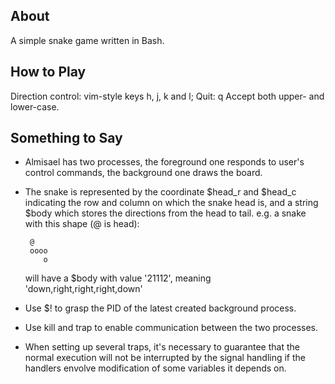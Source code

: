 About
---------------
A simple snake game written in Bash.


How to Play
---------------
Direction control: vim-style keys h, j, k and l;
Quit: q
Accept both upper- and lower-case.


Something to Say
---------------
 * Almisael has two processes, the foreground one responds to 
   user's control commands, the background one draws the board.

 * The snake is represented by the coordinate $head\_r and $head\_c indicating
   the row and column on which the snake head is, and a string $body which
   stores the directions from the head to tail. 
   e.g. a snake with this shape (@ is head):

        @
        oooo
           o

   will have a $body with value '21112', meaning 'down,right,right,right,down'

 * Use $! to grasp the PID of the latest created background process.

 * Use kill and trap to enable communication between the two processes.

 * When setting up several traps, it's necessary to guarantee that 
   the normal execution will not be interrupted by the signal handling 
   if the handlers envolve modification of some variables it depends on.

